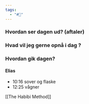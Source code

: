 ```yaml
---
tags:
  - "#📅"
---
```

### Hvordan ser dagen ud? (aftaler)


### Hvad vil jeg gerne opnå i dag ?


### Hvordan gik dagen?
#### Elias 
- 10:16 sover og flaske 
- 12:25 vågner 


[[The Habibi Method]]